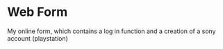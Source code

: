 # Web Form
My online form, which contains a log in function and a creation of a sony account (playstation)

